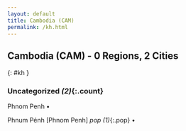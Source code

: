 ```yaml
---
layout: default
title: Cambodia (CAM)
permalink: /kh.html
---
```



## Cambodia (CAM) - 0 Regions, 2 Cities
{: #kh }





### Uncategorized _(2)_{:.count}


Phnom Penh  •

Phnum Pénh [Phnom Penh]  _pop (1)_{:.pop} •


 
